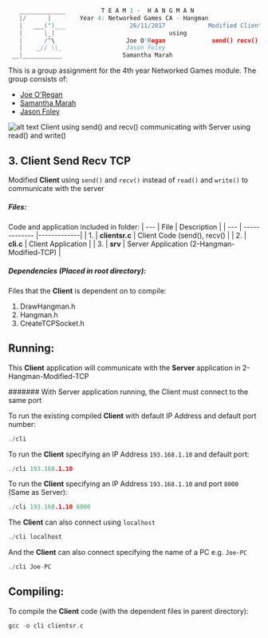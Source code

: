 ```c
   _____________          T E A M 1 -  H A N G M A N
   |/      |        Year 4: Networked Games CA - Hangman
   |   ___(")___                  26/11/2017			Modified Client
   |      |_| 							     using
   |      /^\                    Joe O'Regan			 send() recv()
   |    _// \\_                  Jason Foley
 __|___________                 Samantha Marah
```

This is a group assignment for the 4th year Networked Games module. The group consists of:
  * [Joe O'Regan](https://github.com/joeaoregan)
  * [Samantha Marah](https://github.com/jasfoley)
  * [Jason Foley](https://github.com/samanthamarah)

![alt text](https://raw.githubusercontent.com/joeaoregan/Yr4-NetworkGames-Hangman/master/Screenshots/3ModifiedClientSendRecv.png "Modified Client using send() and recv()")
Client using send() and recv() communicating with Server using read() and write()

## 3. Client Send Recv TCP

Modified **Client** using `send()` and `recv()` instead of `read()` and `write()` to communicate with the server

##### Files:

Code and application included in folder:
| --- | File        | Description           |
| --- | ------------- |-------------|
| 1. | **clientsr.c** | Client Code (send(), recv() |
| 2. | **cli.c** | Client Application |
| 3. | **srv** | Server Application (2-Hangman-Modified-TCP) |

##### Dependencies (Placed in root directory):
Files that the **Client** is dependent on to compile:

1. DrawHangman.h
2. Hangman.h
3. CreateTCPSocket.h

## Running:

This **Client** application will communicate with the **Server** application in 2-Hangman-Modified-TCP

####### With Server application running, the Client must connect to the same port

To run the existing compiled **Client** with default IP Address and default port number: 
```c
./cli
```

To run the **Client** specifying an IP Address `193.168.1.10` and default port: 
```c
./cli 193.168.1.10
```

To run the **Client** specifying an IP Address `193.168.1.10` and port `8000` (Same as Server): 
```c
./cli 193.168.1.10 8000
```

The **Client** can also connect using `localhost`
```c
./cli localhost
```

And the **Client** can also connect specifying the name of a PC e.g. `Joe-PC`
```c
./cli Joe-PC
```

## Compiling:

To compile the **Client** code (with the dependent files in parent directory):
```c
gcc -o cli clientsr.c
```

